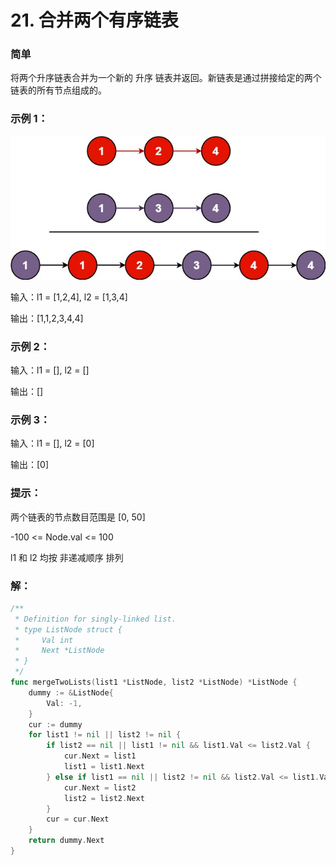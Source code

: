 # 21. 合并两个有序链表

### 简单

将两个升序链表合并为一个新的 升序 链表并返回。新链表是通过拼接给定的两个链表的所有节点组成的。 

### 示例 1：
![list](/file/img/merge_ex1.jpg)

输入：l1 = [1,2,4], l2 = [1,3,4]

输出：[1,1,2,3,4,4]

### 示例 2：

输入：l1 = [], l2 = []

输出：[]

### 示例 3：

输入：l1 = [], l2 = [0]

输出：[0]
 
### 提示：

两个链表的节点数目范围是 [0, 50]

-100 <= Node.val <= 100

l1 和 l2 均按 非递减顺序 排列

### 解：

```go
/**
 * Definition for singly-linked list.
 * type ListNode struct {
 *     Val int
 *     Next *ListNode
 * }
 */
func mergeTwoLists(list1 *ListNode, list2 *ListNode) *ListNode {
	dummy := &ListNode{
		Val: -1,
	}
	cur := dummy
	for list1 != nil || list2 != nil {
		if list2 == nil || list1 != nil && list1.Val <= list2.Val {
			cur.Next = list1
			list1 = list1.Next
		} else if list1 == nil || list2 != nil && list2.Val <= list1.Val {
			cur.Next = list2
			list2 = list2.Next
		}
		cur = cur.Next
	}
	return dummy.Next
}
```